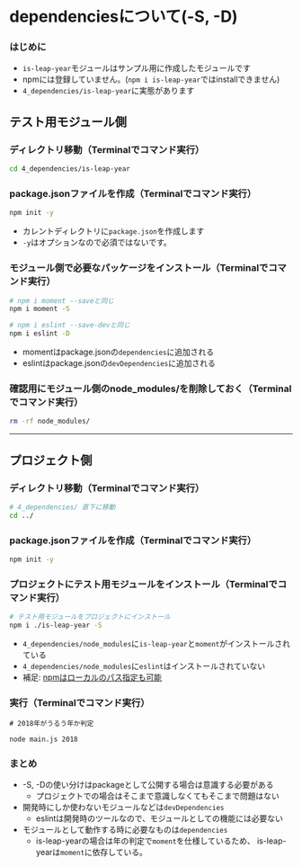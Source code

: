 # dependenciesについて(-S, -D)

### はじめに
- `is-leap-year`モジュールはサンプル用に作成したモジュールです
- npmには登録していません。(`npm i is-leap-year`ではinstallできません)
- `4_dependencies/is-leap-year`に実態があります

## テスト用モジュール側

### ディレクトリ移動（Terminalでコマンド実行）
```sh
cd 4_dependencies/is-leap-year
```

### package.jsonファイルを作成（Terminalでコマンド実行）
```sh
npm init -y
```
  - カレントディレクトリに`package.json`を作成します
  - `-y`はオプションなので必須ではないです。

### モジュール側で必要なパッケージをインストール（Terminalでコマンド実行）
```sh
# npm i moment --saveと同じ
npm i moment -S
```
```sh
# npm i eslint --save-devと同じ
npm i eslint -D
```
- momentはpackage.jsonの`dependencies`に追加される
- eslintはpackage.jsonの`devDependencies`に追加される

### 確認用にモジュール側のnode_modules/を削除しておく（Terminalでコマンド実行）
```sh
rm -rf node_modules/
```
---

## プロジェクト側

### ディレクトリ移動（Terminalでコマンド実行）
```sh
# 4_dependencies/ 直下に移動
cd ../
```

### package.jsonファイルを作成（Terminalでコマンド実行）
```sh
npm init -y
```
### プロジェクトにテスト用モジュールをインストール（Terminalでコマンド実行）
```sh
# テスト用モジュールをプロジェクトにインストール
npm i ./is-leap-year -S
```
- `4_dependencies/node_modules`に`is-leap-year`と`moment`がインストールされている
- `4_dependencies/node_modules`に`eslint`はインストールされていない
- 補足: [npmはローカルのパス指定も可能](https://docs.npmjs.com/files/package.json#local-paths)

### 実行（Terminalでコマンド実行）
```
# 2018年がうるう年か判定

node main.js 2018
```

### まとめ
- -S, -Dの使い分けはpackageとして公開する場合は意識する必要がある
  - プロジェクトでの場合はそこまで意識しなくてもそこまで問題はない
- 開発時にしか使わないモジュールなどは`devDependencies`
  - eslintは開発時のツールなので、モジュールとしての機能には必要ない
- モジュールとして動作する時に必要なものは`dependencies`
  - is-leap-yearの場合は年の判定で`moment`を仕様しているため、
  is-leap-yearは`moment`に依存している。

